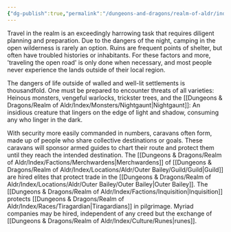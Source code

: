 ```yaml
---
{"dg-publish":true,"permalink":"/dungeons-and-dragons/realm-of-aldr/index/culture/travel/"}
---
```


Travel in the realm is an exceedingly harrowing task that requires diligent planning and preparation. Due to the dangers of the night, camping in the open wilderness is rarely an option. Ruins are frequent points of shelter, but often have troubled histories or inhabitants. For these factors and more, 'traveling the open road' is only done when necessary, and most people never experience the lands outside of their local region.

The dangers of life outside of walled and well-lit settlements is thousandfold. One must be prepared to encounter threats of all varieties: Heinous monsters, vengeful warlocks, trickster trees, and the [[Dungeons & Dragons/Realm of Aldr/Index/Monsters/Nightgaunt\|Nightgaunt]]: An insidious creature that lingers on the edge of light and shadow, consuming any who linger in the dark.

With security more easily commanded in numbers, caravans often form, made up of people who share collective destinations or goals. These caravans will sponsor armed guides to chart their route and protect them until they reach the intended destination. The [[Dungeons & Dragons/Realm of Aldr/Index/Factions/Merchwardens\|Merchwardens]] of [[Dungeons & Dragons/Realm of Aldr/Index/Locations/Aldr/Outer Bailey/Guild/Guild\|Guild]] are hired elites that protect trade in the [[Dungeons & Dragons/Realm of Aldr/Index/Locations/Aldr/Outer Bailey/Outer Bailey\|Outer Bailey]]. The [[Dungeons & Dragons/Realm of Aldr/Index/Factions/Inquisition\|Inquisition]] protects [[Dungeons & Dragons/Realm of Aldr/Index/Races/Tiragardian\|Tiragardians]] in pilgrimage. Myriad companies may be hired, independent of any creed but the exchange of [[Dungeons & Dragons/Realm of Aldr/Index/Culture/Runes\|runes]].
